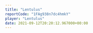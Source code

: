 ```yaml
---
title: "Lentulus"
reportCode: "1FAg938n7dc4hmkY"
player: "Lentulus"
date: 2021-09-12T20:20:12.967000+00:00
---
```

